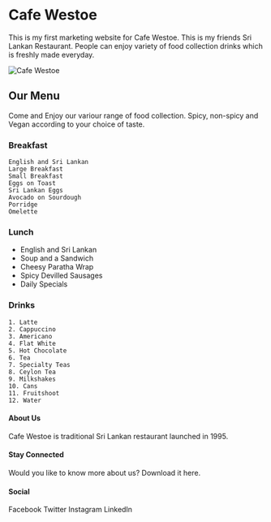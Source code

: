# Cafe Westoe

This is my first marketing website for Cafe Westoe. This is my friends Sri Lankan Restaurant. People can enjoy variety of food collection drinks which is freshly made everyday.

![Cafe Westoe](/assets/images/cafe.png)

## Our Menu
Come and Enjoy our variour range of food collection. Spicy, non-spicy and Vegan according to your choice of taste.

### Breakfast 
    English and Sri Lankan
    Large Breakfast 
    Small Breakfast
    Eggs on Toast
    Sri Lankan Eggs
    Avocado on Sourdough
    Porridge
    Omelette

### Lunch 
- English and Sri Lankan 
- Soup and a Sandwich 
- Cheesy Paratha Wrap 
- Spicy Devilled Sausages 
- Daily Specials 

### Drinks
    1. Latte 
    2. Cappuccino 
    3. Americano 
    4. Flat White
    5. Hot Chocolate 
    6. Tea
    7. Specialty Teas
    8. Ceylon Tea
    9. Milkshakes
    10. Cans
    11. Fruitshoot
    12. Water

#### About Us
Cafe Westoe is traditional Sri Lankan restaurant launched in 1995.

#### Stay Connected
Would you like to know more about us? Download it here.

#### Social
Facebook 
Twitter
Instagram
LinkedIn

